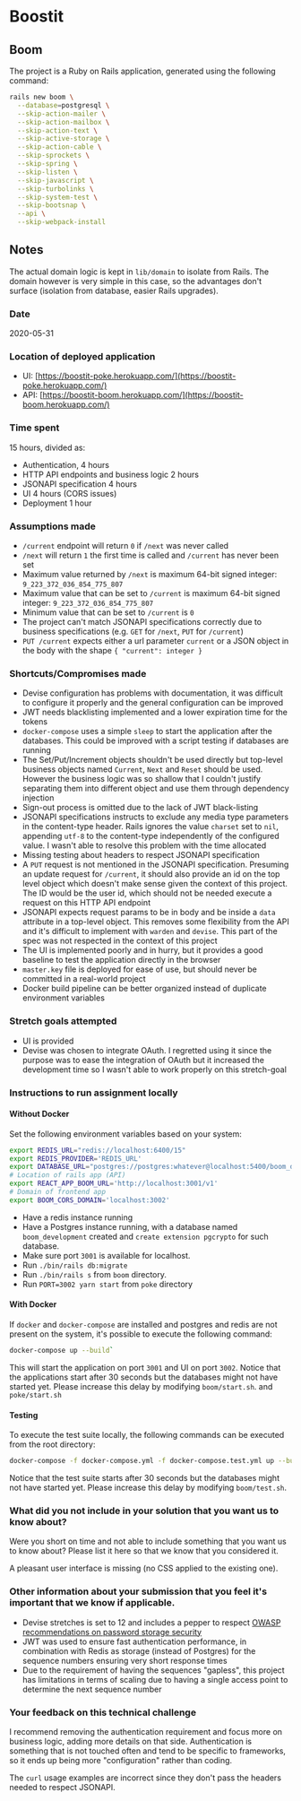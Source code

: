 # Boostit

## Boom

The project is a Ruby on Rails application, generated using the following
command:

```bash
rails new boom \
  --database=postgresql \
  --skip-action-mailer \
  --skip-action-mailbox \
  --skip-action-text \
  --skip-active-storage \
  --skip-action-cable \
  --skip-sprockets \
  --skip-spring \
  --skip-listen \
  --skip-javascript \
  --skip-turbolinks \
  --skip-system-test \
  --skip-bootsnap \
  --api \
  --skip-webpack-install
```

## Notes
The actual domain logic is kept in `lib/domain` to isolate from Rails.
The domain however is very simple in this case, so the advantages don't surface
(isolation from database, easier Rails upgrades).

### Date
2020-05-31

### Location of deployed application
- UI: [https://boostit-poke.herokuapp.com/](https://boostit-poke.herokuapp.com/)
- API: [https://boostit-boom.herokuapp.com/](https://boostit-boom.herokuapp.com/)

### Time spent
15 hours, divided as:
- Authentication, 4 hours
- HTTP API endpoints and business logic 2 hours
- JSONAPI specification 4 hours
- UI 4 hours (CORS issues)
- Deployment 1 hour

### Assumptions made
- `/current` endpoint will return `0` if `/next` was never called
- `/next` will return `1` the first time is called and `/current` has never
  been set
- Maximum value returned by `/next` is maximum 64-bit signed integer:
  `9_223_372_036_854_775_807`
- Maximum value that can be set to `/current` is maximum 64-bit signed integer:
  `9_223_372_036_854_775_807`
- Minimum value that can be set to `/current` is `0`
- The project can't match JSONAPI specifications correctly due to business
  specifications (e.g. `GET` for `/next`, `PUT` for `/current`)
- `PUT /current` expects either a url parameter `current` or
  a JSON object in the body with the shape `{ "current": integer }`

### Shortcuts/Compromises made
- Devise configuration has problems with documentation, it was difficult to
  configure it properly and the general configuration can be improved
- JWT needs blacklisting implemented and a lower expiration time for the tokens
- `docker-compose` uses a simple `sleep` to start the application after the
  databases. This could be improved with a script testing if databases are
  running
- The Set/Put/Increment objects shouldn't be used directly but top-level
  business objects named `Current`, `Next` and `Reset` should be used.
  However the business logic was so shallow that I couldn't justify
  separating them into different object and use them through dependency
  injection
- Sign-out process is omitted due to the lack of JWT black-listing
- JSONAPI specifications instructs to exclude any media type parameters in
  the content-type header. Rails ignores the value `charset` set to `nil`,
  appending `utf-8` to the content-type independently of the configured value.
  I wasn't able to resolve this problem with the time allocated
- Missing testing about headers to respect JSONAPI specification
- A `PUT` request is not mentioned in the JSONAPI specification. Presuming
  an update request for `/current`, it should also provide an id on the top
  level object which doesn't make sense given the context of this project.
  The ID would be the user id, which should not be needed execute a request
  on this HTTP API endpoint
- JSONAPI expects request params to be in body and be inside a `data` attribute
  in a top-level object. This removes some flexibility from the API and
  it's difficult to implement with `warden` and `devise`. This part of the
  spec was not respected in the context of this project
- The UI is implemented poorly and in hurry, but it provides a good baseline
  to test the application directly in the browser
- `master.key` file is deployed for ease of use, but should never be committed
  in a real-world project
- Docker build pipeline can be better organized instead of duplicate
  environment variables

### Stretch goals attempted
- UI is provided
- Devise was chosen to integrate OAuth.
  I regretted using it since the purpose was to ease the integration of
  OAuth but it increased the development time so I wasn't able to work
  properly on this stretch-goal

### Instructions to run assignment locally

#### Without Docker

Set the following environment variables based on your system:

```bash
export REDIS_URL="redis://localhost:6400/15"
export REDIS_PROVIDER='REDIS_URL'
export DATABASE_URL="postgres://postgres:whatever@localhost:5400/boom_development"
# Location of rails app (API)
export REACT_APP_BOOM_URL='http://localhost:3001/v1'
# Domain of frontend app
export BOOM_CORS_DOMAIN='localhost:3002'
```

- Have a redis instance running
- Have a Postgres instance running, with a database named `boom_development`
  created and `create extension pgcrypto` for such database.
- Make sure port `3001` is available for localhost.
- Run `./bin/rails db:migrate`
- Run `./bin/rails s` from `boom` directory.
- Run `PORT=3002 yarn start` from `poke` directory

#### With Docker

If `docker` and `docker-compose` are installed and postgres and redis are
not present on the system, it's possible to execute the following command:

```bash
docker-compose up --build`
```

This will start the application on port `3001` and UI on port `3002`.
Notice that the applications start after 30 seconds but the databases might
not have started yet. Please increase this delay by modifying `boom/start.sh`.
and `poke/start.sh`

#### Testing

To execute the test suite locally, the following commands can be executed from
the root directory:

```bash
docker-compose -f docker-compose.yml -f docker-compose.test.yml up --build
```

Notice that the test suite starts after 30 seconds but the databases might
not have started yet. Please increase this delay by modifying `boom/test.sh`.

### What did you not include in your solution that you want us to know about?
Were you short on time and not able to include something that you want us to know
about? Please list it here so that we know that you considered it.

A pleasant user interface is missing (no CSS applied to the existing one).

### Other information about your submission that you feel it's important that we know if applicable.
- Devise stretches is set to 12 and includes a pepper to respect
  [OWASP recommendations on password storage security](https://cheatsheetseries.owasp.org/cheatsheets/Password_Storage_Cheat_Sheet.html)
- JWT was used to ensure fast authentication performance, in combination
  with Redis as storage (instead of Postgres) for the sequence numbers
  ensuring very short response times
- Due to the requirement of having the sequences "gapless", this project
  has limitations in terms of scaling due to having a single access point to
  determine the next sequence number

### Your feedback on this technical challenge

I recommend removing the authentication requirement and focus more on
business logic, adding more details on that side.
Authentication is something that is not touched often and tend to be specific
to frameworks, so it ends up being more "configuration" rather than coding.

The `curl` usage examples are incorrect since they don't pass the headers
needed to respect JSONAPI.
